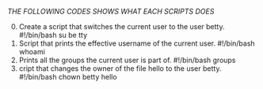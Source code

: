 *THE FOLLOWING CODES SHOWS WHAT EACH SCRIPTS DOES*

0. Create a script that switches the current user to the user betty. #!/bin/bash su be   tty
1. Script that prints the effective username of the current user. #!/bin/bash whoami
2. Prints all the groups the current user is part of. #!/bin/bash groups
3. cript that changes the owner of the file hello to the user betty. #!/bin/bash chown   betty hello